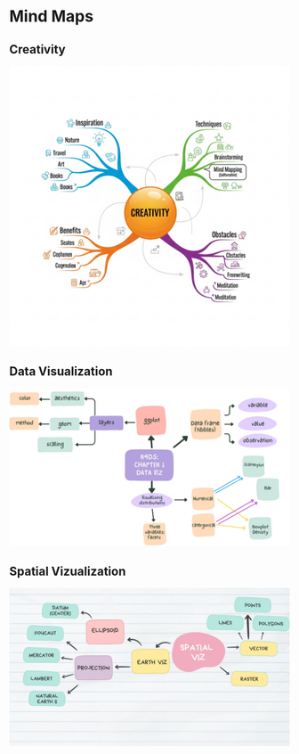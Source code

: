 # Mind Maps

## Creativity

![](0808-mind_map_example.jpg)

## Data Visualization

![](0908-chapter_1.jpg)

## Spatial Vizualization

![](0912-spatial_viz.jpg)
